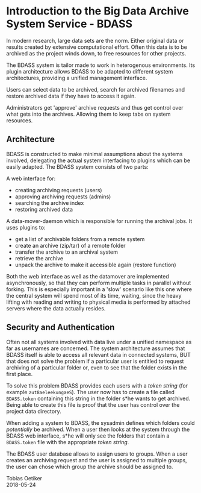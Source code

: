 # Introduction to the Big Data Archive System Service - BDASS

In modern research, large data sets are the norm. Either original data or results created by extensive computational effort. Often this data is to be archived as the project winds down, to free resources for other projects.

The BDASS system is tailor made to work in heterogenous environments. Its plugin architecture allows BDASS to be adapted to different system architectures, providing a unified management interface. 

Users can select data to be archived, search for archived filenames and restore archived data if they have to access it again.

Administrators get 'approve' archive requests and thus get control over what gets into the archives. Allowing them to keep tabs on system resources.

## Architecture

BDASS is constructed to make minimal assumptions about the systems involved, delegating the actual system interfacing to plugins which can be easily adapted. The BDASS system consists of two parts:

A web interface for:

* creating archiving requests (users)
* approving archiving requests (admins)
* searching the archive index
* restoring archived data

A data-mover-daemon which is responsible for running the archival jobs. It uses plugins to:

* get a list of archivable folders from a remote system
* create an archive (zip/tar) of a remote folder
* transfer the archive to an archival system
* retrieve the archive
* unpack the archive to make it accessible again (restore function)

Both the web interface as well as the datamover are implemented asynchronously, so that they can perform multiple tasks in parallel without forking. This is especially important in a 'slow' scenario like this one where the central system will spend most of its time, waiting, since the heavy lifting with reading and writing to physical media is performed by attached servers where the data actually resides.

## Security and Authentication

Often not all systems involved with data live under a unified namespace as far as usernames are concerned. The system architecture assumes that BDASS itself is able to access all relevant data in connected systems, BUT that does not solve the problem if a particular user is entitled to request archiving of a particular folder or, even to see that the folder exists in the first place.

To solve this problem BDASS provides each users with a *token string* (for example `zut8aeleekungaeS`). The user now has to create a file called `BDASS.token` containing this string in the folder s*he wants to get archived. Being able to create this file is proof that the user has control over the project data directory.

When adding a system to BDASS, the sysadmin defines which folders could *potentially* be archived. When a user then looks at the system through the BDASS web interface, s\*he will only see the folders that contain a `BDASS.token` file with the appropriate *token string*.

The BDASS user database allows to assign users to groups. When a user creates an archiving request and the user is assigned to multiple groups, the user can chose which group the archive should be assigned to.

Tobias Oetiker  
2018-05-24

